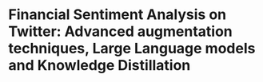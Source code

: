 # Financial Sentiment Analysis on Twitter: Advanced augmentation techniques, Large Language models and Knowledge Distillation


